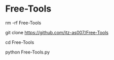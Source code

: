 # Free-Tools
rm -rf Free-Tools

git clone https://github.com/itz-as007/Free-Tools

cd Free-Tools

python Free-Tools.py
